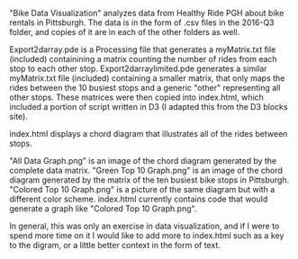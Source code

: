 "Bike Data Visualization" analyzes data from Healthy Ride PGH about bike rentals in Pittsburgh. The data is in the form of .csv files in the 2016-Q3 folder, and copies of it are in each of the other folders as well.

Export2darray.pde is a Processing file that generates a myMatrix.txt file (included) containining a matrix counting the number of rides from each stop to each other stop. Export2darraylimited.pde generates a similar myMatrix.txt file (included) containing a smaller matrix, that only maps the rides between the 10 busiest stops and a generic "other" representing all other stops. These matrices were then copied into index.html, which included a portion of script written in D3 (I adapted this from the D3 blocks site).

index.html displays a chord diagram that illustrates all of the rides between stops.

"All Data Graph.png" is an image of the chord diagram generated by the complete data matrix. "Green Top 10 Graph.png" is an image of the chord diagram generated by the matrix of the ten busiest bike stops in Pittsburgh. "Colored Top 10 Graph.png" is a picture of the same diagram but with a different color scheme. index.html currently contains code that would generate a graph like "Colored Top 10 Graph.png".

In general, this was only an exercise in data visualization, and if I were to spend more time on it I would like to add more to index.html such as a key to the digram, or a little better context in the form of text.
